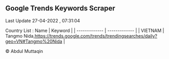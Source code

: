 

## Google Trends Keywords Scraper 
 
Last Update 27-04-2022 , 07:31:04

Country List :
 Name  | Keyword |
| ------------- | ------------- |
| VIETNAM | Tangmo Nida,https://trends.google.com/trends/trendingsearches/daily?geo=VN#Tangmo%20Nida |



© Abdul Muttaqin 
